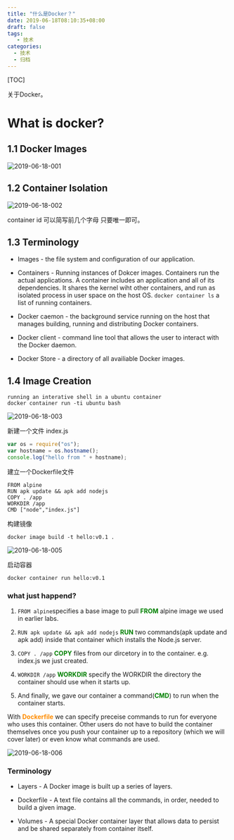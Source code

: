 ```yaml
---
title: "什么是Docker？"
date: 2019-06-18T08:10:35+08:00
draft: false
tags: 
   - 技术
categories:
  - 技术
  - 归档
---
```


[TOC]

关于Docker。

<!--more-->

# What is docker?

## 1.1 Docker Images

![2019-06-18-001](https://gitee.com/gdhu/prvpic/raw/master/2019-06-18-001.jpg)

## 1.2 Container Isolation

![2019-06-18-002](https://gitee.com/gdhu/prvpic/raw/master/2019-06-18-002.jpg)

container id 可以简写前几个字母 只要唯一即可。

## 1.3 Terminology

- Images - the file system and configuration of our application.

- Containers - Running instances of Dokcer images. Containers run the actual applications. A container includes an application and all of its dependencies. It shares the kernel wiht other containers, and run as isolated process in user space on the host OS. `docker container ls` a list of running containers.

- Docker caemon - the background service running on the host that manages building, running and distributing Docker containers.

- Docker client - command line tool that allows the user to interact with the Docker daemon.

- Docker Store - a directory of all availiable Docker images.

## 1.4 Image Creation

```shell
running an interative shell in a ubuntu container
docker container run -ti ubuntu bash
```

![2019-06-18-003](https://gitee.com/gdhu/prvpic/raw/master/2019-06-18-003.jpg)

新建一个文件 index.js

```js
var os = require("os");
var hostname = os.hostname();
console.log("hello from " + hostname);
```

建立一个Dockerfile文件

```
FROM alpine
RUN apk update && apk add nodejs
COPY . /app
WORKDIR /app
CMD ["node","index.js"]
```

构建镜像

```
docker image build -t hello:v0.1 .
```

![2019-06-18-005](https://gitee.com/gdhu/prvpic/raw/master/2019-06-18-005.jpg)

启动容器

```
docker container run hello:v0.1
```

### what just happend?

1. `FROM alpine`specifies a base image to pull <font color="green">**FROM**</font> alpine image we used in earlier labs.

2. `RUN apk update && apk add nodejs` <font color="green">**RUN**</font> two commands(apk update and apk add) inside that container which installs the Node.js server.

3. `COPY . /app` <font color="green">**COPY**</font> files from our dircetory in to the container. e.g. index.js we just created.

4. `WORKDIR /app` <font color="green">**WORKDIR**</font> specify the WORKDIR the directory the container should use when it starts up.

5. And finally, we gave our container a command(<font color="green">**CMD**</font>) to run when the container starts.

With <font color="Darkorange">**Dockerfile**</font> we can specify preceise commands to run for everyone who uses this container.  Other users do not have to build the container themselves once you push your container up to a repository (which we will cover later) or even know what commands are used. 

![2019-06-18-006](https://gitee.com/gdhu/prvpic/raw/master/2019-06-18-006.jpg)

### Terminology

- Layers - A Docker image is built up a series of layers.

- Dockerfile - A text file contains all the commands, in order, needed to build a given image.

- Volumes - A special Docker container layer that allows data to persist and be shared separately from container itself.